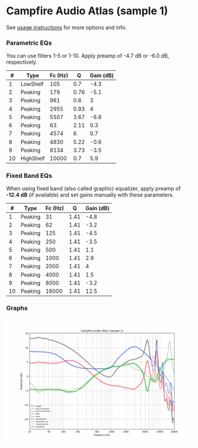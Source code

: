 # Campfire Audio Atlas (sample 1)
See [usage instructions](https://github.com/jaakkopasanen/AutoEq#usage) for more options and info.

### Parametric EQs
You can use filters 1-5 or 1-10. Apply preamp of -4.7 dB or -6.0 dB, respectively.

|   # | Type      |   Fc (Hz) |    Q |   Gain (dB) |
|-----|-----------|-----------|------|-------------|
|   1 | LowShelf  |       105 | 0.7  |        -4.3 |
|   2 | Peaking   |       179 | 0.76 |        -5.1 |
|   3 | Peaking   |       961 | 0.6  |         3   |
|   4 | Peaking   |      2955 | 0.93 |         4   |
|   5 | Peaking   |      5507 | 3.67 |        -6.8 |
|   6 | Peaking   |        63 | 2.11 |         0.3 |
|   7 | Peaking   |      4574 | 6    |         0.7 |
|   8 | Peaking   |      4830 | 5.22 |        -0.6 |
|   9 | Peaking   |      8134 | 3.73 |        -3.5 |
|  10 | HighShelf |     10000 | 0.7  |         5.9 |

### Fixed Band EQs
When using fixed band (also called graphic) equalizer, apply preamp of **-12.4 dB** (if available) and set gains manually with these parameters.

|   # | Type    |   Fc (Hz) |    Q |   Gain (dB) |
|-----|---------|-----------|------|-------------|
|   1 | Peaking |        31 | 1.41 |        -4.8 |
|   2 | Peaking |        62 | 1.41 |        -3.2 |
|   3 | Peaking |       125 | 1.41 |        -4.5 |
|   4 | Peaking |       250 | 1.41 |        -3.5 |
|   5 | Peaking |       500 | 1.41 |         1.1 |
|   6 | Peaking |      1000 | 1.41 |         2.9 |
|   7 | Peaking |      2000 | 1.41 |         4   |
|   8 | Peaking |      4000 | 1.41 |         1.5 |
|   9 | Peaking |      8000 | 1.41 |        -3.2 |
|  10 | Peaking |     16000 | 1.41 |        12.5 |

### Graphs
![](./Campfire%20Audio%20Atlas%20(sample%201).png)
